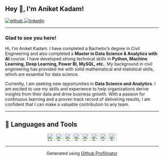 ## Hey 👋, I'm Aniket Kadam!  

<a href="https://github.com/aniketgithub123" target="_blank">
  <img src="https://img.shields.io/badge/github-%2324292e.svg?&style=for-the-badge&logo=github&logoColor=white" alt="github" />
</a>
<a href="https://www.linkedin.com/in/aniketkadam0808/" target="_blank">
  <img src="https://img.shields.io/badge/linkedin-%231E77B5.svg?&style=for-the-badge&logo=linkedin&logoColor=white" alt="linkedin" />
</a>  

---

### Glad to see you here!  
Hi, I'm Aniket Kadam. I have completed a Bachelor’s degree in Civil Engineering and also completed a **Master in Data Science & Analytics with AI** course. I have developed strong technical skills in  **Python, Machine Learning, Deep Learning, Power BI, MySQL, etc.**. My background in civil engineering has provided me with solid mathematical and statistical skills, which are essential for data science.

Currently, I am seeking new opportunities in **Data Science and Analytics**. I am excited to use my skills and experience to help organizations derive insights from their data and drive business growth. With a passion for continuous learning and a proven track record of delivering results, I am confident that I can make a valuable contribution to any team. 

---

## 🔧 Languages and Tools  
<div align="center">  
  <a href="https://www.mysql.com/" target="_blank"><img src="https://profilinator.rishav.dev/skills-assets/mysql-original-wordmark.svg" alt="MySQL" height="25" /></a>  
  <a href="https://www.python.org/" target="_blank"><img src="https://profilinator.rishav.dev/skills-assets/python-original.svg" alt="Python" height="25" /></a>  
  <a href="https://www.oracle.com/in/index.html" target="_blank"><img src="https://profilinator.rishav.dev/skills-assets/oracle-original.svg" alt="Oracle" height="25" /></a>  
  <a href="https://www.tensorflow.org/" target="_blank"><img src="https://profilinator.rishav.dev/skills-assets/tensorflow-icon.svg" alt="TensorFlow" height="25" /></a>  
  <a href="https://opencv.org/" target="_blank"><img src="https://profilinator.rishav.dev/skills-assets/opencv-icon.svg" alt="OpenCV" height="25" /></a>  
  <a href="https://powerbi.microsoft.com/en-us/" target="_blank"><img src="https://profilinator.rishav.dev/skills-assets/powerbi.png" alt="Power Bi" height="25" /></a>  
  <a href="https://keras.io/" target="_blank"><img src="https://profilinator.rishav.dev/skills-assets/keras.png" alt="Keras" height="25" /></a>  
  <a href="https://www.tableau.com/" target="_blank"><img src="https://profilinator.rishav.dev/skills-assets/tableau.svg" alt="Tableau" height="25" /></a>  
</div>  

---

<div align="center">Generated using <a href="https://profilinator.rishav.dev/" target="_blank">Github Profilinator</a></div>
